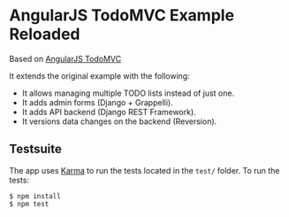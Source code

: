 # AngularJS TodoMVC Example Reloaded

Based on [AngularJS TodoMVC](https://github.com/tastejs/todomvc/tree/master/examples/angularjs)

It extends the original example with the following:
- It allows managing multiple TODO lists instead of just one.
- It adds admin forms (Django + Grappelli).
- It adds API backend (Django REST Framework).
- It versions data changes on the backend (Reversion).

## Testsuite

The app uses [Karma](http://karma-runner.github.io/0.12/index.html) to run the tests located in the `test/` folder. To run the tests:

```
$ npm install
$ npm test
```
